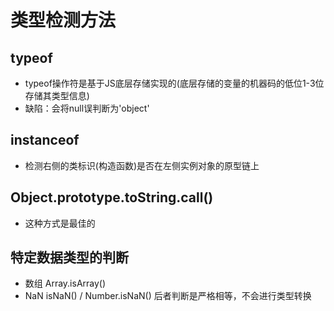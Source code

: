 # 类型检测方法
## typeof
- typeof操作符是基于JS底层存储实现的(底层存储的变量的机器码的低位1-3位存储其类型信息)
- 缺陷：会将null误判断为'object'
## instanceof
- 检测右侧的类标识(构造函数)是否在左侧实例对象的原型链上
## Object.prototype.toString.call()
- 这种方式是最佳的
## 特定数据类型的判断
- 数组 Array.isArray()
- NaN isNaN() / Number.isNaN() 后者判断是严格相等，不会进行类型转换